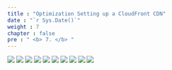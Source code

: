 ```yaml
---
title : "Optimization Setting up a CloudFront CDN"
date : "`r Sys.Date()`"
weight : 7
chapter : false
pre : " <b> 7. </b> "
---
```


![](/WorkShop2/07.optimization-cdn/435.png?featherlight=false&width=90pc)
![](/WorkShop2/07.optimization-cdn/436.png?featherlight=false&width=90pc)
![](/WorkShop2/07.optimization-cdn/437.png?featherlight=false&width=90pc)
![](/WorkShop2/07.optimization-cdn/438.png?featherlight=false&width=90pc)
![](/WorkShop2/07.optimization-cdn/439.png?featherlight=false&width=90pc)
![](/WorkShop2/07.optimization-cdn/440.png?featherlight=false&width=90pc)
![](/WorkShop2/07.optimization-cdn/441.png?featherlight=false&width=90pc)
![](/WorkShop2/07.optimization-cdn/442.png?featherlight=false&width=90pc)
![](/WorkShop2/07.optimization-cdn/443.png?featherlight=false&width=90pc)
![](/WorkShop2/07.optimization-cdn/444.png?featherlight=false&width=90pc)